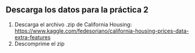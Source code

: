  
## Descarga los datos para la práctica 2
1. Descarga el archivo .zip de California Housing: https://www.kaggle.com/fedesoriano/california-housing-prices-data-extra-features
2. Descomprime el zip
